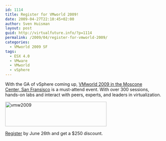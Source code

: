 ```yaml
---
id: 1114
title: Register for VMworld 2009!
date: 2009-04-27T22:10:45+02:00
author: Sven Huisman
layout: post
guid: http://virtualfuture.info/?p=1114
permalink: /2009/04/register-for-vmworld-2009/
categories:
  - VMworld 2009 SF
tags:
  - ESX 4.0
  - VMware
  - VMworld
  - vSphere
---
```

With the GA of vSphere coming up, <a title="VMworld 2009" href="http://www.vmworld.com/community/conferences/2009/" target="_blank">VMworld 2009 in the Moscone Center, San Fransisco</a> is a must-attend event. With over 300 sessions, hands-on labs and interact with peers, experts, and leaders in virtualization.

<img class="aligncenter size-full wp-image-1115" title="vmw2009" src="https://svenhuisman.com/wp-content/uploads/2009/04/vmw2009.jpg" alt="vmw2009" width="326" height="79" /> 

<a title="VMWorld registration" href="http://www.vmworld.com/registration.jspa" target="_blank">Register</a> by June 26th and get a $250 discount.
